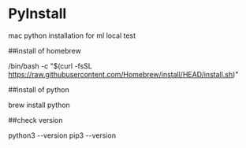 # PyInstall

mac python installation for ml local test

##install of homebrew

/bin/bash -c "$(curl -fsSL https://raw.githubusercontent.com/Homebrew/install/HEAD/install.sh)"

##install of python

brew install python

##check version

python3 --version
pip3 --version
